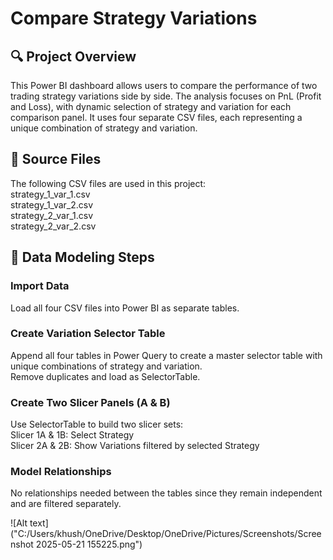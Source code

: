 # Compare Strategy Variations

## 🔍 Project Overview  
This Power BI dashboard allows users to compare the performance of two trading strategy variations side by side. The analysis focuses on PnL (Profit and Loss), with dynamic selection of strategy and variation for each comparison panel. It uses four separate CSV files, each representing a unique combination of strategy and variation.  

## 📁 Source Files  
The following CSV files are used in this project:  
strategy_1_var_1.csv  
strategy_1_var_2.csv  
strategy_2_var_1.csv  
strategy_2_var_2.csv  

## 🧩 Data Modeling Steps  
### Import Data  
Load all four CSV files into Power BI as separate tables.  

### Create Variation Selector Table  
Append all four tables in Power Query to create a master selector table with unique combinations of strategy and variation.  
Remove duplicates and load as SelectorTable.  

### Create Two Slicer Panels (A & B)  
Use SelectorTable to build two slicer sets:  
Slicer 1A & 1B: Select Strategy  
Slicer 2A & 2B: Show Variations filtered by selected Strategy  

### Model Relationships  
No relationships needed between the tables since they remain independent and are filtered separately.

![Alt text]("C:/Users/khush/OneDrive/Desktop/OneDrive/Pictures/Screenshots/Screenshot 2025-05-21 155225.png")
